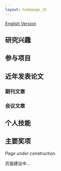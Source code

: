 ```yaml
---
layout: homepage_zh
---
```


[English Version](/)

## 研究兴趣

## 参与项目

## 近年发表论文

### 期刊文章

### 会议文章

## 个人技能

## 主要奖项

_Page under construction._

页面建设中...
